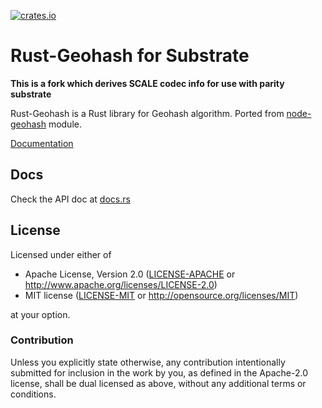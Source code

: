[![crates.io](https://img.shields.io/crates/v/substrate-geohash.svg)](https://crates.io/crates/substrate-geohash)

# Rust-Geohash for Substrate

**This is a fork which derives SCALE codec info for use with parity substrate** 

Rust-Geohash is a Rust library for Geohash algorithm. Ported from [node-geohash](http://github.com/sunng87/node-geohash) module.

[Documentation](https://docs.rs/geohash/)

## Docs

Check the API doc at [docs.rs](https://docs.rs/geohash/)

## License

Licensed under either of

 * Apache License, Version 2.0 ([LICENSE-APACHE](LICENSE-APACHE) or http://www.apache.org/licenses/LICENSE-2.0)
 * MIT license ([LICENSE-MIT](LICENSE-MIT) or http://opensource.org/licenses/MIT)

at your option.

### Contribution

Unless you explicitly state otherwise, any contribution intentionally submitted
for inclusion in the work by you, as defined in the Apache-2.0 license, shall be dual licensed as above, without any
additional terms or conditions.
